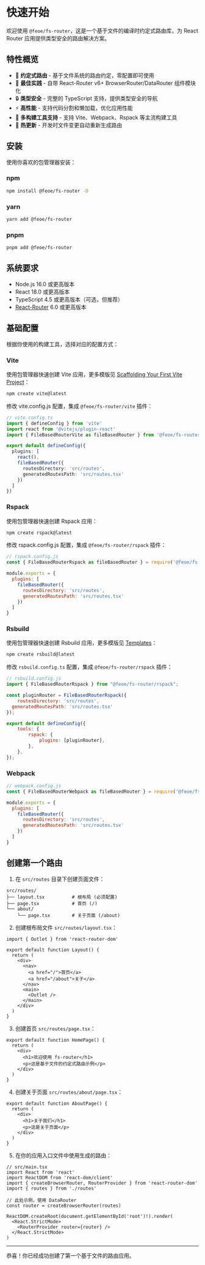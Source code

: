 # 快速开始

欢迎使用 `@feoe/fs-router`，这是一个基于文件的编译时约定式路由库，为 React Router 应用提供类型安全的路由解决方案。 

## 特性概览

- 🚀 **约定式路由** - 基于文件系统的路由约定，零配置即可使用
- 📝 **最佳实践** - 自带 React-Router v6+ BrowserRouter/DataRouter 组件模块化
- 🔒 **类型安全** - 完整的 TypeScript 支持，提供类型安全的导航
- ⚡ **高性能** - 支持代码分割和懒加载，优化应用性能
- 🔧 **多构建工具支持** - 支持 Vite、Webpack、Rspack 等主流构建工具
- 🔄 **热更新** - 开发时文件变更自动重新生成路由

## 安装

使用你喜欢的包管理器安装：

### npm

```bash
npm install @feoe/fs-router -D
```

### yarn

```bash
yarn add @feoe/fs-router
```

### pnpm

```bash
pnpm add @feoe/fs-router
```

## 系统要求

- Node.js 16.0 或更高版本
- React 18.0 或更高版本
- TypeScript 4.5 或更高版本（可选，但推荐）
- [React-Router](https://github.com/remix-run/react-router) 6.0 或更高版本

## 基础配置

根据你使用的构建工具，选择对应的配置方式：

### Vite

使用包管理器快速创建 Vite 应用，更多模版见 [Scaffolding Your First Vite Project](https://vite.dev/guide/#scaffolding-your-first-vite-project)：

```bash
npm create vite@latest
```

修改 vite.config.js 配置，集成 `@feoe/fs-router/vite` 插件：

```typescript {4,9-12}
// vite.config.ts
import { defineConfig } from 'vite'
import react from '@vitejs/plugin-react'
import { FileBasedRouterVite as fileBasedRouter } from '@feoe/fs-router/vite'

export default defineConfig({
  plugins: [
    react(),
    fileBasedRouter({
      routesDirectory: 'src/routes',
      generatedRoutesPath: 'src/routes.tsx'
    })
  ]
})
```

### Rspack

使用包管理器快速创建 Rspack 应用：

```bash
npm create rspack@latest
```

修改 rspack.config.js 配置，集成 `@feoe/fs-router/rspack` 插件：

```javascript {2,6-8}
// rspack.config.js
const { FileBasedRouterRspack as fileBasedRouter } = require('@feoe/fs-router/rspack')

module.exports = {
  plugins: [
    fileBasedRouter({
      routesDirectory: 'src/routes',
      generatedRoutesPath: 'src/routes.tsx'
    })
  ]
}
```

### Rsbuild

使用包管理器快速创建 Rsbuild 应用，更多模版见 [Templates](https://rsbuild.rs/guide/start/quick-start#templates)：

```bash
npm create rsbuild@latest
```

修改 `rsbuild.config.ts` 配置，集成 `@feoe/fs-router/rspack` 插件：

```javascript {2,4-7,12}
// rsbuild.config.js
import { FileBasedRouterRspack } from "@feoe/fs-router/rspack";

const pluginRouter = FileBasedRouterRspack({
	routesDirectory: 'src/routes',
  generatedRoutesPath: 'src/routes.tsx'
});

export default defineConfig({
	tools: {
		rspack: {
			plugins: [pluginRouter],
		},
	},
});

```

### Webpack

```javascript {2,6-8}
// webpack.config.js
const { FileBasedRouterWebpack as fileBasedRouter } = require('@feoe/fs-router/webpack')

module.exports = {
  plugins: [
    fileBasedRouter({
      routesDirectory: 'src/routes',
      generatedRoutesPath: 'src/routes.tsx'
    })
  ]
}
```

## 创建第一个路由

1. 在 `src/routes` 目录下创建页面文件：

```
src/routes/
├── layout.tsx          # 根布局 (必须配置)
├── page.tsx            # 首页 (/)
└── about/
    └── page.tsx        # 关于页面 (/about)
```

2. 创建根布局文件 `src/routes/layout.tsx`：

```tsx
import { Outlet } from 'react-router-dom'

export default function Layout() {
  return (
    <div>
      <nav>
        <a href="/">首页</a>
        <a href="/about">关于</a>
      </nav>
      <main>
        <Outlet />
      </main>
    </div>
  )
}
```

3. 创建首页 `src/routes/page.tsx`：

```tsx
export default function HomePage() {
  return (
    <div>
      <h1>欢迎使用 fs-router</h1>
      <p>这是基于文件的约定式路由示例</p>
    </div>
  )
}
```

4. 创建关于页面 `src/routes/about/page.tsx`：

```tsx
export default function AboutPage() {
  return (
    <div>
      <h1>关于我们</h1>
      <p>这是关于页面</p>
    </div>
  )
}
```

5. 在你的应用入口文件中使用生成的路由：

```tsx {7-8}
// src/main.tsx
import React from 'react'
import ReactDOM from 'react-dom/client'
import { createBrowserRouter, RouterProvider } from 'react-router-dom'
import { routes } from './routes'

// 此处示例，使用 DataRouter
const router = createBrowserRouter(routes)

ReactDOM.createRoot(document.getElementById('root')!).render(
  <React.StrictMode>
    <RouterProvider router={router} />
  </React.StrictMode>
)
```

---

恭喜！你已经成功创建了第一个基于文件的路由应用。
